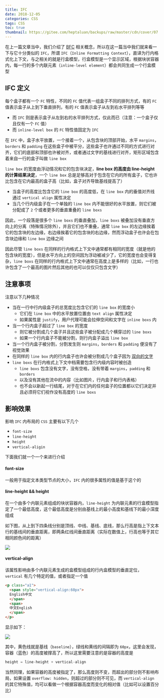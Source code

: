 ```yaml
---
title: IFC
date: 2018-12-05
categories: CSS
tags: CSS
toc: true
thumbnail: https://gitee.com/heptaluan/backups/raw/master/cdn/cover/07.jpg
---
```


在上一篇文章当中，我们介绍了 [BFC](https://heptaluan.github.io/2018/12/03/CSS/06/) 相关概念，所以在这一篇当中我们就来看一下与它十分类似的 `IFC`，所谓 `IFC`（`Inline Formatting Context`），直译为行内格式化上下文，与之相关的就是行盒模型，行盒模型是一个显示区域，根据块状容器内，每一行的多个内联元素（`inline-level element`）都会共同生成一个行盒模型

<!--more-->

## IFC 定义

每个盒子都有一个 `FC` 特性，不同的 `FC` 值代表一组盒子不同的排列方式，有的 `FC` 值表示盒子从上到下垂直排列，有的 `FC` 值表示盒子从左到右水平排列等等

* 而 `IFC` 则是表示盒子从左到右的水平排列方式，仅此而已（注意：一个盒子仅且仅有一个 `FC` 值）
* 而 `inline-level box` 的 `FC` 特性值固定为 `IFC`

在 `IFC` 中，盒子水平放置，一个接着一个，从包含块的顶部开始，水平 `margins`，`borders` 和 `padding` 在这些盒子中被平分，这些盒子也许通过不同的方式进行对齐，它们的底部和顶部也许被对齐，或者通过文字的基线进行对齐，矩形区域包含着来自一行的盒子叫做 `line box`

`line box` 的宽度由浮动情况和它的包含块决定，**line box 的高度由 line-height 的计算结果决定**，一个 `line box` 总是足够高对于包含在它内的所有盒子，它也许比包含在它内最高的盒子高（比如，盒子对齐导致基线提高了）

* 当盒子的高度比包含它的 `line box` 的高度低，在 `line box` 内的垂值对齐线通过 `vertical align` 属性决定
* 当几个行内级盒子在一个单独的 `line box` 内不能很好的水平放置，则它们被分配成了 `2` 个或者更多的垂直重叠的 `line boxs`

因此，一个段落是很多个 `line boxs` 的垂直叠加，`line boxs` 被叠加没有垂直方向上的分离（特殊情况除外），并且它们也不重叠，通常 `line box` 的左边缘挨着它的包含块的左边缘，右边缘挨着它的包含块的右边缘，然而浮动盒子也许会在包含块边缘和 `line box` 边缘之间

因此尽管 `line boxs` 在同样的行内格式上下文中通常都有相同的宽度（就是他的包含块的宽度），但是水平方向上的空间因为浮动被减少了，它的宽度也会变得复杂，`line boxs` 在同样的行内格式上下文中通常在高度上是多样的（比如，一行也许包含了一个最高的图片然后其他的也可以仅仅只包含文字）

## 注意事项

注意以下几种情况

* 当在一行中行内级盒子的总宽度比包含它们的 `line box` 的宽度小
  * 它们在 `line box` 中的水平放置位置由 `text align` 属性决定
  * 如果属性是 `justify`，用户代理可能会拉伸空间和文字在 `inline boxs` 内
* 当一个行内盒子超过了 `line box` 的宽度
  * 则它被分割成几个盒子并且这些盒子被分配成几个横穿过的 `line boxs`
  * 如果一个行内盒子不能被分割，则行内盒子溢出 `line box`
* 当一个行内盒子被分割，分割发生则 `margins`，`borders` 和 `padding` 便没有了视觉效果
* 在同样的 `line box` 内的行内盒子也许会被分割成几个盒子因为 [双向的文字](https://www.w3.org/TR/2011/REC-CSS2-20110607/visuren.html#direction)
* `line boxs` 在行内格式上下文中档需要包含行内级内容时被创造
  * `line boxs` 包含没有文字，没有空格，没有带着 `margins`，`padding` 和 `borders`
  * 以及没有其他在流中的内容（比如图片，行内盒子和行内表格）
  * 也不会以新起一行结尾，对于在它们内的任何盒子的位置都以它们决定并且必须将它们视作没有高度的 `line boxs`






## 影响效果

影响 `IFC` 内布局的 `CSS` 主要有以下几个

* `font-size`
* `line-height`
* `height`
* `vertical-aligin`

下面我们就一个一个来进行介绍


#### font-size

一般用于指定文本类型节点的大小，`IFC` 内的很多属性的值是基于这个的




#### line-height && height

在一个由多个内联元素组成的块状容器内，`line-height` 为内联元素的行盒模型指定了一个最低高度，这个最低高度是分别由基线上的最小高度和基线下的最小深度组成

如下图，从上到下四条线分别是顶线、中线、基线、底线，那么行高是指上下文本行的基线间的垂直距离，即两条红线间垂直距离（实际在数值上，行高也等于其它相同颜色间的距离）

![](https://gitee.com/heptaluan/backups/raw/master/cdn/css/01.png)



#### vertical-align

该属性影响由多个内联元素生成的盒模型组成的行内盒模型的垂直定位，`vertical` 有几个特定的值，或者指定一个值

```html
<p class="a1">
  <span style="vertical-align:60px">
  English中文
  </span>
  <span>
  中文English
  </span>
</p>
```

显示如下：

![](https://gitee.com/heptaluan/backups/raw/master/cdn/css/07.png)

其中，黄色线就是基线（`baseline`），绿线和黄线的间隔即为 `60px`，这里会发现，容器（蓝色）的高度被撑高了，所以这里需要注意的是容器的高度是

```js
height = line-height + vertical-align
```

当然同理，如果容器的高度被指定了，那么高度则不变，而超出的部分则不影响布局，如果设置 `overflow: hidden`，则超过的部分则不可见，而 `vertical-align` 的其它特殊值，均可以看做一个根据容器高度而变化的相对值（比如可以设置百分比）





